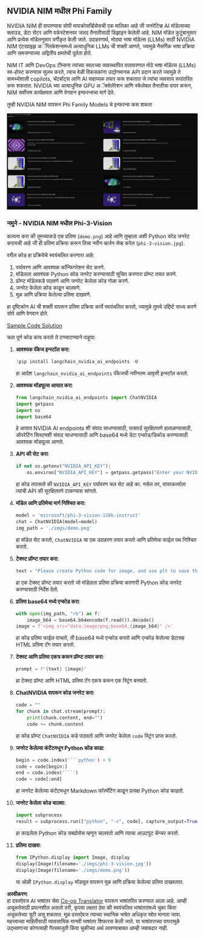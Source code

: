 <!--
CO_OP_TRANSLATOR_METADATA:
{
  "original_hash": "7b08e277df2a9307f861ae54bc30c772",
  "translation_date": "2025-05-09T09:49:50+00:00",
  "source_file": "md/01.Introduction/02/06.NVIDIA.md",
  "language_code": "mr"
}
-->
## NVIDIA NIM मधील Phi Family

NVIDIA NIM ही वापरण्यास सोपी मायक्रोसर्व्हिसेसची एक मालिका आहे जी जनरेटिव्ह AI मॉडेल्सच्या क्लाउड, डेटा सेंटर आणि वर्कस्टेशनवर जलद तैनातीसाठी डिझाइन केलेली आहे. NIM मॉडेल कुटुंबानुसार आणि प्रत्येक मॉडेलनुसार वर्गीकृत केली जाते. उदाहरणार्थ, मोठ्या भाषा मॉडेल्स (LLMs) साठी NVIDIA NIM एंटरप्राइझ अॅप्लिकेशन्समध्ये अत्याधुनिक LLMs ची शक्ती आणते, ज्यामुळे नैसर्गिक भाषा प्रक्रिया आणि समजण्याच्या अद्वितीय क्षमतेची पूर्तता होते.

NIM IT आणि DevOps टीम्सना त्यांच्या स्वतःच्या व्यवस्थापित वातावरणात मोठे भाषा मॉडेल्स (LLMs) स्व-होस्ट करण्यास सुलभ करते, त्याच वेळी विकसकांना उद्योगमानक API प्रदान करते ज्यामुळे ते सामर्थ्यशाली copilots, चॅटबॉट्स आणि AI सहाय्यक तयार करू शकतात जे त्यांचा व्यवसाय रूपांतरित करू शकतात. NVIDIA च्या अत्याधुनिक GPU अॅक्सेलेरेशन आणि स्केलेबल तैनातीचा वापर करून, NIM सर्वोत्तम कार्यक्षमता आणि वेगवान इन्फरन्सचा मार्ग देते.

तुम्ही NVIDIA NIM वापरून Phi Family Models चे इन्फरन्स करू शकता

![nim](../../../../../translated_images/Phi-NIM.45af94d89220fbbbc85f8da0379150a29cc88c3dd8ec417b1d3b7237bbe1c58a.mr.png)

### **नमुने - NVIDIA NIM मधील Phi-3-Vision**

कल्पना करा की तुमच्याकडे एक प्रतिमा (`demo.png`) आहे आणि तुम्हाला अशी Python कोड जनरेट करायची आहे जी ही प्रतिमा प्रक्रिया करून तिचा नवीन व्हर्जन सेव्ह करेल (`phi-3-vision.jpg`).

वरील कोड हा प्रक्रियेचे स्वयंचलित करणारा आहे:

1. पर्यावरण आणि आवश्यक कॉन्फिगरेशन सेट करणे.
2. मॉडेलला आवश्यक Python कोड जनरेट करण्यासाठी सूचित करणारा प्रॉम्प्ट तयार करणे.
3. प्रॉम्प्ट मॉडेलकडे पाठवणे आणि जनरेट केलेला कोड गोळा करणे.
4. जनरेट केलेला कोड काढून चालवणे.
5. मूळ आणि प्रक्रिया केलेल्या प्रतिमा दाखवणे.

हा दृष्टिकोन AI ची शक्ती वापरून प्रतिमा प्रक्रिया कार्ये स्वयंचलित करतो, ज्यामुळे तुमचे उद्दिष्टे साध्य करणे सोपे आणि वेगवान होते.

[Sample Code Solution](../../../../../code/06.E2E/E2E_Nvidia_NIM_Phi3_Vision.ipynb)

चला पूर्ण कोड काय करतो ते टप्प्याटप्प्याने पाहूया:

1. **आवश्यक पॅकेज इन्स्टॉल करा**:
    ```python
    !pip install langchain_nvidia_ai_endpoints -U
    ```
    हा आदेश `langchain_nvidia_ai_endpoints` पॅकेजची नवीनतम आवृत्ती इन्स्टॉल करतो.

2. **आवश्यक मॉड्यूल्स आयात करा**:
    ```python
    from langchain_nvidia_ai_endpoints import ChatNVIDIA
    import getpass
    import os
    import base64
    ```
    हे आयात NVIDIA AI endpoints शी संवाद साधण्यासाठी, पासवर्ड सुरक्षितपणे हाताळण्यासाठी, ऑपरेटिंग सिस्टमशी संवाद साधण्यासाठी आणि base64 मध्ये डेटा एन्कोड/डिकोड करण्यासाठी आवश्यक मॉड्यूल्स आणते.

3. **API की सेट करा**:
    ```python
    if not os.getenv("NVIDIA_API_KEY"):
        os.environ["NVIDIA_API_KEY"] = getpass.getpass("Enter your NVIDIA API key: ")
    ```
    हा कोड तपासतो की `NVIDIA_API_KEY` पर्यावरण चल सेट आहे का. नसेल तर, वापरकर्त्याला त्यांची API की सुरक्षितपणे टाकण्यास सांगतो.

4. **मॉडेल आणि प्रतिमेचा मार्ग निश्चित करा**:
    ```python
    model = 'microsoft/phi-3-vision-128k-instruct'
    chat = ChatNVIDIA(model=model)
    img_path = './imgs/demo.png'
    ```
    हा मॉडेल सेट करतो, `ChatNVIDIA` चा एक उदाहरण तयार करतो आणि प्रतिमेचा फाईल पथ निश्चित करतो.

5. **टेक्स्ट प्रॉम्प्ट तयार करा**:
    ```python
    text = "Please create Python code for image, and use plt to save the new picture under imgs/ and name it phi-3-vision.jpg."
    ```
    हा एक टेक्स्ट प्रॉम्प्ट तयार करतो जो मॉडेलला प्रतिमा प्रक्रिया करणारी Python कोड जनरेट करण्यासाठी निर्देश देतो.

6. **प्रतिमा base64 मध्ये एन्कोड करा**:
    ```python
    with open(img_path, "rb") as f:
        image_b64 = base64.b64encode(f.read()).decode()
    image = f'<img src="data:image/png;base64,{image_b64}" />'
    ```
    हा कोड प्रतिमा फाईल वाचतो, ती base64 मध्ये एन्कोड करतो आणि एन्कोड केलेल्या डेटासह HTML प्रतिमा टॅग तयार करतो.

7. **टेक्स्ट आणि प्रतिमा एकत्र करून प्रॉम्प्ट तयार करा**:
    ```python
    prompt = f"{text} {image}"
    ```
    हा टेक्स्ट प्रॉम्प्ट आणि HTML प्रतिमा टॅग एकत्र करून एक स्ट्रिंग बनवतो.

8. **ChatNVIDIA वापरून कोड जनरेट करा**:
    ```python
    code = ""
    for chunk in chat.stream(prompt):
        print(chunk.content, end="")
        code += chunk.content
    ```
    हा कोड प्रॉम्प्ट `ChatNVIDIA` कडे पाठवतो आणि जनरेट केलेला `code` स्ट्रिंग प्राप्त करतो.

9. **जनरेट केलेल्या कंटेंटमधून Python कोड काढा**:
    ```python
    begin = code.index('```python') + 9
    code = code[begin:]
    end = code.index('```')
    code = code[:end]
    ```
    हा जनरेट केलेल्या कंटेंटमधून Markdown फॉरमॅटिंग काढून प्रत्यक्ष Python कोड काढतो.

10. **जनरेट केलेला कोड चालवा**:
    ```python
    import subprocess
    result = subprocess.run(["python", "-c", code], capture_output=True)
    ```
    हा काढलेला Python कोड सबप्रोसेस म्हणून चालवतो आणि त्याचा आउटपुट कॅप्चर करतो.

11. **प्रतिमा दाखवा**:
    ```python
    from IPython.display import Image, display
    display(Image(filename='./imgs/phi-3-vision.jpg'))
    display(Image(filename='./imgs/demo.png'))
    ```
    या ओळी `IPython.display` मॉड्यूल वापरून मूळ आणि प्रक्रिया केलेल्या प्रतिमा दाखवतात.

**अस्वीकरण**:  
हा दस्तऐवज AI भाषांतर सेवा [Co-op Translator](https://github.com/Azure/co-op-translator) वापरून भाषांतरित करण्यात आला आहे. आम्ही अचूकतेसाठी प्रयत्नशील असलो तरी, कृपया लक्षात ठेवा की स्वयंचलित भाषांतरांमध्ये चुका किंवा अचूकतेच्या त्रुटी असू शकतात. मूळ दस्तऐवज त्याच्या स्थानिक भाषेत अधिकृत स्रोत मानला जावा. महत्त्वाच्या माहितीसाठी व्यावसायिक मानवी भाषांतर शिफारस केली जाते. या भाषांतराच्या वापरामुळे उद्भवणाऱ्या कोणत्याही गैरसमजुती किंवा चुकीच्या अर्थ लावण्याबाबत आम्ही जबाबदार नाही.